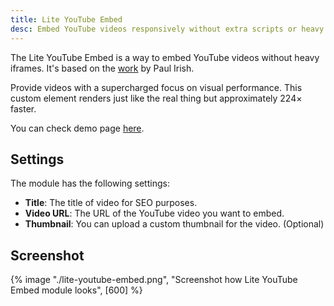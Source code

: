 ```yaml
---
title: Lite YouTube Embed
desc: Embed YouTube videos responsively without extra scripts or heavy iframes.
---
```


The Lite YouTube Embed is a way to embed YouTube videos without heavy iframes. It's based on the [work](https://github.com/paulirish/lite-youtube-embed) by Paul Irish.

Provide videos with a supercharged focus on visual performance. This custom element renders just like the real thing but approximately 224× faster.

You can check demo page [here](https://143910617.hs-sites-eu1.com/modules/lite-youtube-embed).

## Settings

The module has the following settings:

- **Title**: The title of video for SEO purposes.
- **Video URL**: The URL of the YouTube video you want to embed.
- **Thumbnail**: You can upload a custom thumbnail for the video. (Optional)

## Screenshot

{% image "./lite-youtube-embed.png", "Screenshot how Lite YouTube Embed module looks", [600] %}
